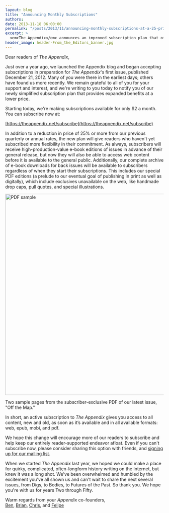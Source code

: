 ```yaml
---
layout: blog
title: "Announcing Monthly Subscriptions"
authors:
date: 2013-11-18 06:00:00
permalink: "/posts/2013/11/announcing-monthly-subscriptions-at-a-25-price-cut"
excerpt: >
  <em>The Appendix</em> announces an improved subscription plan that offers advance access to articles and a complete archive of e-books of our back issues at a 25% price cut.
header_image: header-From_the_Editors_banner.jpg
---
```

Dear readers of *The Appendix*,
 
Just over a year ago, we launched the Appendix blog and began accepting subscriptions in preparation for *The Appendix*'s first issue, published December 21, 2012. Many of you were there in the earliest days; others have found us more recently. We remain grateful to all of you for your support and interest, and we're writing to you today to notify you of our newly simplified subscription plan that provides expanded benefits at a lower price.
 
Starting today, we're making subscriptions available for only $2 a month. You can subscribe now at:

[https://theappendix.net/subscribe](https://theappendix.net/subscribe)

In addition to a reduction in price of 25% or more from our previous quarterly or annual rates, the new plan will give readers who haven't yet subscribed more flexibility in their commitment. As always, subscribers will receive high-production-value e-book editions of issues in advance of their general release, but now they will also be able to access web content before it is available to the general public. Additionally, our complete archive of e-book downloads for back issues will be available to subscribers regardless of when they start their subscriptions. This includes our special PDF editions (a prelude to our eventual goal of publishing in print as well as digitally), which include exclusives unavailable on the web, like handmade drop caps, pull quotes, and special illustrations. 

<div class="inline-image">
<a rel="lightbox" href="http://s3.amazonaws.com/appendixjournal-images/images/attachments/000/000/787/large/appendix_sample_PDFs.jpg?1384788043">
<img src="http://s3.amazonaws.com/appendixjournal-images/images/attachments/000/000/787/medium/appendix_sample_PDFs.jpg?1384788043" width="640" alt="PDF sample" />
</a>
<p class="caption">
Two sample pages from the subscriber-exclusive PDF of our latest issue, "Off the Map."
<span class="credit"></span>
</p>
</div>

In short, an active subscription to *The Appendix* gives you access to all content, new and old, as soon as it’s available and in all available formats: web, epub, mobi, and pdf.

We hope this change will encourage more of our readers to subscribe and help keep our entirely reader-supported endeavor afloat. Even if you can't subscribe now, please consider sharing this option with friends, and [signing up for our mailing list](http://theappendix.us5.list-manage.com/subscribe/post?u=dc41aa9d8c874eb91f0349bd1&id=f66c3c243d).

When we started *The Appendix* last year, we hoped we could make a place for quirky, complicated, often-longform history writing on the Internet, but knew it was a long shot. We've been overwhelmed and humbled by the excitement you've all shown us and can't wait to share the next several issues, from Digs, to Bodies, to Futures of the Past. So thank you. We hope you're with us for years Two through Fifty. 
 
Warm regards from your *Appendix* co-founders, <br>
[Ben](http://theappendix.net/contributors/profile/benjamin-breen),
[Brian](http://theappendix.net/contributors/profile/brian-jones), 
[Chris](http://theappendix.net/contributors/profile/christopher-heaney), and 
[Felipe](http://theappendix.net/contributors/profile/felipe-fernandes-cruz) 